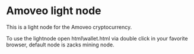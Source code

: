 Amoveo light node
========

This is a light node for the Amoveo cryptocurrency.

To use the lightnode open html\wallet.html via double click in your favorite browser, default node is zacks mining node.

